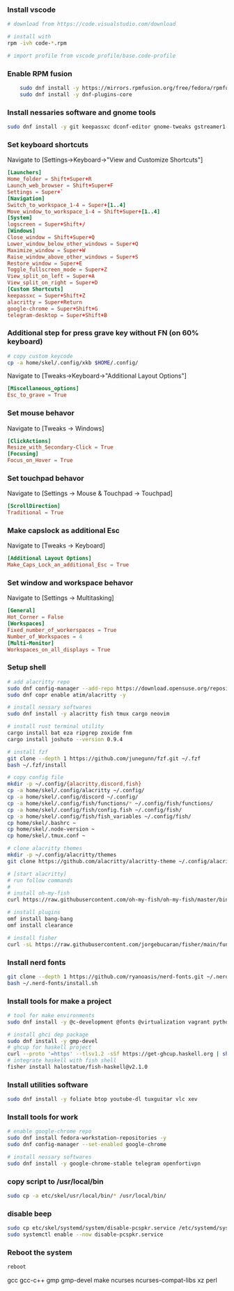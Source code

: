 ### Install vscode
```bash
# download from https://code.visualstudio.com/download

# install with 
rpm -ivh code-*.rpm

# import profile from vscode_profile/base.code-profile
```

### Enable RPM fusion
```bash
	sudo dnf install -y https://mirrors.rpmfusion.org/free/fedora/rpmfusion-free-release-$(rpm -E %fedora).noarch.rpm https://mirrors.rpmfusion.org/nonfree/fedora/rpmfusion-nonfree-release-$(rpm -E %fedora).noarch.rpm
    sudo dnf install -y dnf-plugins-core
```

### Install nessaries software and gnome tools
```bash
sudo dnf install -y git keepassxc dconf-editor gnome-tweaks gstreamer1-plugins-bad-free-extras gstreamer1-plugin-openh264
```

### Set keyboard shortcuts
Navigate to [Settings->Keyboard->"View and Customize Shortcuts"]
```toml
[Launchers]
Home_folder = Shift+Super+R
Launch_web_browser = Shift+Super+F
Settings = Super+`
[Navigation]
Switch_to_workspace_1-4 = Super+[1..4]
Move_window_to_workspace_1-4 = Shift+Super+[1..4]
[System]
logscreen = Super+Shift+/
[Windows]
Close_window = Shift+Super+Q
Lower_window_below_other_windows = Super+Q
Maximize_window = Super+W
Raise_window_above_other_windows = Super+S
Restore_window = Super+E
Toggle_fullscreen_mode = Super+Z
View_split_on_left = Super+A
View_split_on_right = Super+D
[Custom Shortcuts]
keepassxc = Super+Shift+Z
alacritty = Super+Return
google-chrome = Super+Shift+G
telegram-desktop = Super+Shift+B
```

### Additional step for press grave key without FN (on 60% keyboard)
```bash
# copy custom keycode
cp -a home/skel/.config/xkb $HOME/.config/
```
Navigate to [Tweaks->Keyboard->"Additional Layout Options"]
```toml
[Miscellaneous_options]
Esc_to_grave = True
```

### Set mouse behavor
Navigate to [Tweaks -> Windows]
```toml
[ClickActions]
Resize_with_Secondary-Click = True
[Focusing]
Focus_on_Hover = True
```

### Set touchpad behavor
Navigate to 
[Settings -> Mouse & Touchpad -> Touchpad]
```toml
[ScrollDirection]
Traditional = True
```

### Make capslock as additional Esc
Navigate to [Tweaks -> Keyboard]
```toml
[Additional Layout Options]
Make_Caps_Lock_an_additional_Esc = True
```

### Set window and workspace behavor
Navigate to [Settings -> Multitasking]
```toml
[General]
Hot_Corner = False
[Workspaces]
Fixed_number_of_workerspaces = True
Number_of_Workspaces = 4
[Multi-Monitor]
Workspaces_on_all_displays = True
```

### Setup shell
```bash
# add alacritty repo
sudo dnf config-manager --add-repo https://download.opensuse.org/repositories/shells:fish/Fedora_39/shells:fish.repo
sudo dnf copr enable atim/alacritty -y

# install nessary softwares 
sudo dnf install -y alacritty fish tmux cargo neovim

# install rust terminal utility
cargo install bat eza ripgrep zoxide fnm
cargo install joshuto --version 0.9.4

# install fzf
git clone --depth 1 https://github.com/junegunn/fzf.git ~/.fzf
bash ~/.fzf/install

# copy config file
mkdir -p ~/.config/{alacritty,discord,fish}
cp -a home/skel/.config/alacritty ~/.config/
cp -a home/skel/.config/discord ~/.config/
cp -a home/skel/.config/fish/functions/* ~/.config/fish/functions/
cp -a home/skel/.config/fish/config.fish ~/.config/fish/
cp -a home/skel/.config/fish/fish_variables ~/.config/fish/
cp home/skel/.bashrc ~
cp home/skel/.node-version ~
cp home/skel/.tmux.conf ~

# clone alacritty themes
mkdir -p ~/.config/alacritty/themes
git clone https://github.com/alacritty/alacritty-theme ~/.config/alacritty/themes

# [start alacritty]
# run follow commands
#
# install oh-my-fish
curl https://raw.githubusercontent.com/oh-my-fish/oh-my-fish/master/bin/install | fish

# install plugins
omf install bang-bang
omf install clearance

# install fisher
curl -sL https://raw.githubusercontent.com/jorgebucaran/fisher/main/functions/fisher.fish | source && fisher install jorgebucaran/fisher
```

### Install nerd fonts
```bash
git clone --depth 1 https://github.com/ryanoasis/nerd-fonts.git ~/.nerd-fonts
bash ~/.nerd-fonts/install.sh
```

### Install tools for make a project
```bash
# tool for make environments
sudo dnf install -y @c-development @fonts @virtualization vagrant python3-pip python3-devel

# install ghci dep package
sudo dnf install -y gmp-devel
# ghcup for haskell project
curl --proto '=https' --tlsv1.2 -sSf https://get-ghcup.haskell.org | sh
# integrate haskell with fish shell
fisher install halostatue/fish-haskell@v2.1.0
```

### Install utilities software
```bash
sudo dnf install -y foliate btop youtube-dl tuxguitar vlc xev
```

### Install tools for work
```bash
# enable google-chrome repo
sudo dnf install fedora-workstation-repositories -y
sudo dnf config-manager --set-enabled google-chrome

# install nessary softwares
sudo dnf install -y google-chrome-stable telegram openfortivpn
```

### copy script to /usr/local/bin
```bash
sudo cp -a etc/skel/usr/local/bin/* /usr/local/bin/
```

### disable beep
```bash
sudo cp etc/skel/systemd/system/disable-pcspkr.service /etc/systemd/system/disable-pcspkr.service
sudo systemctl enable --now disable-pcspkr.service
```

### Reboot the system
```bash
reboot
```
gcc gcc-c++ gmp gmp-devel make ncurses ncurses-compat-libs xz perl
